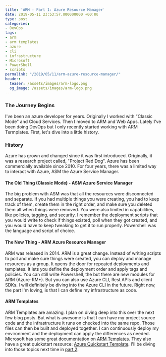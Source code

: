 ```yaml
---
title: 'ARM - Part 1: Azure Resource Manager'
date: 2019-05-11 23:53:57.000000000 +00:00
type: post
categories:
- DevOps
tags:
- arm
- arm templates
- azure
- cli
- infrastructure
- Microsoft
- PowerShell
- scripts
permalink: "/2019/05/11/arm-azure-resource-manager/"
header:
  teaser: /assets/images/arm-logo.png
  og_image: /assets/images/arm-logo.png
---
```

### The Journey Begins

I've been an azure developer for years. Originally I worked with "Classic Mode" and Cloud Services. Then I moved to ARM and Web Apps. Lately I've been doing DevOps but I only recently started working with ARM Termplates. First, let's dive into a little history.

### History

Azure has grown and changed since it was first introduced. Originally, it was a research project called, "Project Red Dog". Azure has been commercially available since 2010. For four years, there was a limited way to interact with Azure, ASM the Azure Service Manager.

#### The Old Thing (Classic Mode) - ASM Azure Service Manager

The big problem with ASM was that all the resources were disconnected and separate. If you had multiple things you were creating, you had to keep track of them, create them in the right order, and make sure you deleted them all when things were removed. You were also limited in capabilities, like policies, tagging, and security. I remember the deployment scripts that you would write to check if things existed, poll when they got created, and you would have to keep tweaking to get it to run properly. Powershell was the language and script of choice.

#### The New Thing - ARM Azure Resource Manager

ARM was released in 2014. ARM is a great change. Instead of writing scripts to poll and make sure things were created, you can deploy and manage resources as a group. It opens the door for repeated deployments and templates. It lets you define the deployment order and apply tags and policies. You can still write Powershell, the but there are new modules for ARM (Azure-RM\*). But you can also use Azure CLI, Rest APIs and client SDKs. I will definitely be diving into the Azure CLI in the future. Right now, the part I'm loving, is that I can define my infrastructure as code.

#### ARM Templates

ARM Templates are amazing. I plan on diving deep into this over the next few blog posts. But what is awesome is that I can have my project source code and the infrastructure it runs on checked into the same repo. Those files can then be built and deployed together. I can continuously deploy my environment and the deployment can apply the differences as needed. Microsoft has some great documentation on [ARM Templates](https://docs.microsoft.com/en-us/azure/azure-resource-manager/resource-group-authoring-templates). They also have a great quickstart resource: [Azure Quickstart Template](https://azure.microsoft.com/en-us/resources/templates/). I'll be diving into those topics next time in [part 2](https://chris-ayers.com/2019/05/13/arm-part-2-azure-quickstart-templates/).
